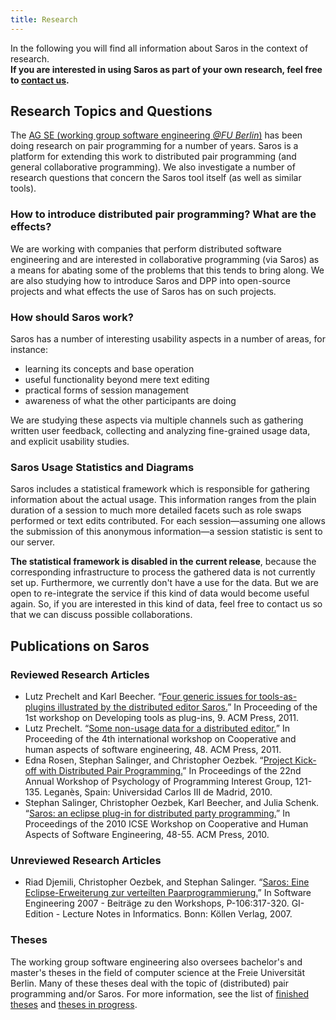 ```yaml
---
title: Research
---
```


In the following you will find all information about Saros in the context of research.<br/>
**If you are interested in using Saros as part of your own research, feel free to [contact us](../support).**

## Research Topics and Questions
The [AG SE (working group software engineering *@FU Berlin*)](http://www.inf.fu-berlin.de/w/SE/WebHome) has been doing research on pair programming for a number of years. Saros is a platform for extending this work to distributed pair programming (and general collaborative programming). We also investigate a number of research questions that concern the Saros tool itself (as well as similar tools).
 
### How to introduce distributed pair programming? What are the effects?
We are working with companies that perform distributed software engineering and are interested in collaborative programming (via Saros) as a means for abating some of the problems that this tends to bring along.
We are also studying how to introduce Saros and DPP into open-source projects and what effects the use of Saros has on such projects.
 
### How should Saros work?
Saros has a number of interesting usability aspects in a number of areas, for instance:
* learning its concepts and base operation
* useful functionality beyond mere text editing
* practical forms of session management
* awareness of what the other participants are doing

We are studying these aspects via multiple channels such as gathering written user feedback, collecting and analyzing fine-grained usage data, and explicit usability studies.
 
### Saros Usage Statistics and Diagrams
Saros includes a statistical framework which is responsible for gathering information about the actual usage. This information ranges from the plain duration of a session to much more detailed facets such as role swaps performed or text edits contributed. For each session—assuming one allows the submission of this anonymous information—a session statistic is sent to our server.

**The statistical framework is disabled in the current release**, because the corresponding infrastructure to process the gathered data is not currently set up. Furthermore, we currently don't have a use for the data. But we are open to re-integrate the service if this kind of data would become useful again. So, if you are interested in this kind of data, feel free to contact us so that we can discuss possible collaborations.

## Publications on Saros

### Reviewed Research Articles
* Lutz Prechelt and Karl Beecher. “[Four generic issues for tools-as-plugins illustrated by the distributed editor Saros.](http://dl.acm.org/citation.cfm?id=1984708.1984712)” In Proceeding of the 1st workshop on Developing tools as plug-ins, 9. ACM Press, 2011.
* Lutz Prechelt. “[Some non-usage data for a distributed editor.](http://dl.acm.org/citation.cfm?id=1984642.1984651)” In Proceeding of the 4th international workshop on Cooperative and human aspects of software engineering, 48. ACM Press, 2011.
* Edna Rosen, Stephan Salinger, and Christopher Oezbek. “[Project Kick-off with Distributed Pair Programming.](http://www.ppig.org/sites/ppig.org/files/2010-PPIG-22nd-Rosen.pdf)” In Proceedings of the 22nd Annual Workshop of Psychology of Programming Interest Group, 121-135. Leganès, Spain: Universidad Carlos III de Madrid, 2010.
* Stephan Salinger, Christopher Oezbek, Karl Beecher, and Julia Schenk. “[Saros: an eclipse plug-in for distributed party programming.](https://dl.acm.org/citation.cfm?id=1833319)” In Proceedings of the 2010 ICSE Workshop on Cooperative and Human Aspects of Software Engineering, 48-55. ACM Press, 2010.

### Unreviewed Research Articles
* Riad Djemili, Christopher Oezbek, and Stephan Salinger. “[Saros: Eine Eclipse-Erweiterung zur verteilten Paarprogrammierung.](http://www.inf.fu-berlin.de/inst/ag-se/pubs/saros-2007.pdf)” In Software Engineering 2007 - Beiträge zu den Workshops, P-106:317-320. GI-Edition - Lecture Notes in Informatics. Bonn: Köllen Verlag, 2007.

### Theses
The working group software engineering also oversees bachelor's and master's theses in the field of computer science at the Freie Universität Berlin. Many of these theses deal with the topic of (distributed) pair programming and/or Saros. For more information, see the list of [finished theses](http://www.inf.fu-berlin.de/w/SE/ThesesHome#Abgeschlossene_Arbeiten) and [theses in progress](http://www.inf.fu-berlin.de/w/SE/ThesesHome#Laufende_Arbeiten).
